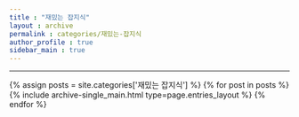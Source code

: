 ```yaml
---
title : "재밌는 잡지식"
layout : archive
permalink : categories/재밌는-잡지식
author_profile : true
sidebar_main : true
---
```

<!-- 공백이 포함되어 있는 카테고리 이름의 경우 site.categories['a b c'] 이런식으로! -->

***

{% assign posts = site.categories['재밌는 잡지식'] %} <!-- site.categories.example -->
{% for post in posts %} {% include archive-single_main.html type=page.entries_layout %} {% endfor %}
